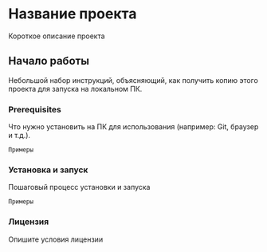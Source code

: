 # Название проекта
Короткое описание проекта

## Начало работы
Небольшой набор инструкций, объясняющий, как получить копию этого проекта для запуска на локальном ПК.

### Prerequisites
Что нужно установить на ПК для использования (например: Git, браузер и т.д.).

```Примеры```


### Установка и запуск
Пошаговый процесс установки и запуска

```Примеры```
### Лицензия
Опишите условия лицензии